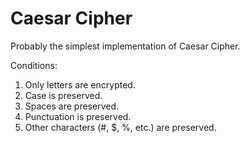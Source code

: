 # Caesar Cipher

Probably the simplest implementation of Caesar Cipher.

Conditions:

1. Only letters are encrypted.
2. Case is preserved.
3. Spaces are preserved.
4. Punctuation is preserved.
5. Other characters (#, $, %, etc.) are preserved.